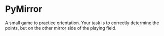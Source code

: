 # PyMirror
A small game to practice orientation. Your task is to correctly determine the points, but on the other mirror side of the playing field.
